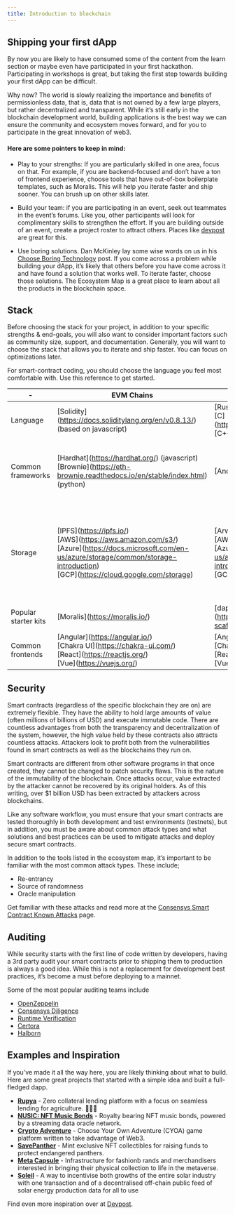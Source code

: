```yaml
---
title: Introduction to blockchain
---
```


## Shipping your first dApp

By now you are likely to have consumed some of the content from the learn section or maybe even have participated in your first hackathon. Participating in workshops is great, but taking the first step towards building your first dApp can be difficult. 

Why now? The world is slowly realizing the importance and benefits of permissionless data, that is, data that is not owned by a few large players, but rather decentralized and transparent. While it’s still early in the blockchain development world, building applications is the best way we can ensure the community and ecosystem moves forward, and for you to participate in the great innovation of web3.

#### Here are some pointers to keep in mind:

* Play to your strengths: If you are particularly skilled in one area, focus on that. For example, if you are backend-focused and don’t have a ton of frontend experience, choose tools that have out-of-box boilerplate templates, such as Moralis. This will help you iterate faster and ship sooner. You can brush up on other skills later.

* Build your team: if you are participating in an event, seek out teammates in the event’s forums. Like you, other participants will look for complimentary skills to strengthen the effort. If you are building outside of an event, create a project roster to attract others. Places like [devpost](https://devpost.com/software) are great for this.

* Use boring solutions. Dan McKinley lay some wise words on us in his [Choose Boring Technology](https://mcfunley.com/choose-boring-technology) post. If you come across a problem while building your dApp, it’s likely that others before you have come across it and have found a solution that works well. To iterate faster, choose those solutions. The Ecosystem Map is a great place to learn about all the products in the blockchain space.

## Stack

Before choosing the stack for your project, in addition to your specific strengths & end-goals, you will also want to consider important factors such as community size, support, and documentation. Generally, you will want to choose the stack that allows you to iterate and ship faster. You can focus on optimizations later.

For smart-contract coding, you should choose the language you feel most comfortable with. Use this reference to get started.

| \-                   | EVM Chains                                                                                                                                                                                              | Solana                                                                                                                                                                                                             | Terra                                                                                                                                                                                                                          |
| -------------------- | ------------------------------------------------------------------------------------------------------------------------------------------------------------------------------------------------------- | ------------------------------------------------------------------------------------------------------------------------------------------------------------------------------------------------------------------ | ------------------------------------------------------------------------------------------------------------------------------------------------------------------------------------------------------------------------------ |
| Language             | \[Solidity\](https://docs.soliditylang.org/en/v0.8.13/) (based on javascript)                                                                                                                           | \[Rust\](https://www.rust-lang.org/)<br>\[C\](https://www.iso.org/standard/74528.html)<br>\[C++\](https://isocpp.org/)                                                                                             | \[Rust\](https://www.rust-lang.org/)                                                                                                                                                                                           |
| Common frameworks    | \[Hardhat\](https://hardhat.org/) (javascript)<br>\[Brownie\](https://eth-brownie.readthedocs.io/en/stable/index.html) (python)                                                                         | \[Anchor\](https://book.anchor-lang.com/)                                                                                                                                                                          | \[Terra.js\](https://terra-money.github.io/terra.js/) (javascript)<br>\[Terra.py\](https://github.com/terra-money/terra.py) (python)<br>\[Cosmos SDK\](https://v1.cosmos.network/sdk)                                          |
| Storage              | \[IPFS\](https://ipfs.io/)<br>\[AWS\](https://aws.amazon.com/s3/)<br>\[Azure\](https://docs.microsoft.com/en-us/azure/storage/common/storage-introduction)<br>\[GCP\](https://cloud.google.com/storage) | \[Arweave\](https://www.arweave.org/)<br>\[AWS\](https://aws.amazon.com/s3/)<br>\[Azure\](https://docs.microsoft.com/en-us/azure/storage/common/storage-introduction)<br>\[GCP\](https://cloud.google.com/storage) | \[Terra FCD\](https://github.com/terra-money/fcd)<br>\[AWS\](https://aws.amazon.com/s3/)<br>\[Azure\](https://docs.microsoft.com/en-us/azure/storage/common/storage-introduction)<br>\[GCP\](https://cloud.google.com/storage) |
| Popular starter kits | \[Moralis\](https://moralis.io/)                                                                                                                                                                        | \[dapp-scaffold\](https://github.com/solana-labs/dapp-scaffold)                                                                                                                                                    | \[Terrain\](https://github.com/iboss-ptk/terrain)                                                                                                                                                                              |
| Common frontends     | \[Angular\](https://angular.io/)<br>\[Chakra UI\](https://chakra-ui.com/)<br>\[React\](https://reactjs.org/)<br>\[Vue\](https://vuejs.org/)                                                             | \[Angular\](https://angular.io/)<br>\[Chakra UI\](https://chakra-ui.com/)<br>\[React\](https://reactjs.org/)<br>\[Vue\](https://vuejs.org/)                                                                        | \[Angular\](https://angular.io/)<br>\[Chakra UI\](https://chakra-ui.com/)<br>\[React\](https://reactjs.org/)<br>\[Vue\](https://vuejs.org/)                                                                                    |

## Security

Smart contracts (regardless of the specific blockchain they are on) are extremely flexible. They have the ability to hold large amounts of value (often millions of billions of USD) and execute immutable code. There are countless advantages from both the transparency and decentralization of the system, however, the high value held by these contracts also attracts countless attacks. Attackers look to profit both from the vulnerabilities found in smart contracts as well as the blockchains they run on. 

Smart contracts are different from other software programs in that once created, they cannot be changed to patch security flaws. This is the nature of the immutability of the blockchain. Once attacks occur, value extracted by the attacker cannot be recovered by its original holders. As of this writing, over $1 billion USD has been extracted by attackers across blockchains.

Like any software workflow, you must ensure that your smart contracts are tested thoroughly in both development and test environments (testnets), but in addition, you must be aware about common attack types and what solutions and best practices can be used to mitigate attacks and deploy secure smart contracts.

In addition to the tools listed in the ecosystem map, it’s important to be familiar with the most common attack types. These include;

- Re-entrancy
- Source of randomness
- Oracle manipulation

Get familiar with these attacks and read more at the [Consensys Smart Contract Known Attacks](https://consensys.github.io/smart-contract-best-practices/attacks/) page.

## Auditing

While security starts with the first line of code written by developers, having a 3rd party audit your smart contracts prior to shipping them to production is always a good idea. While this is not a replacement for development best practices, it’s become a must before deploying to a mainnet.

Some of the most popular auditing teams include

- [OpenZeppelin](https://openzeppelin.com/security-audits/)
- [Consensys Diligence](https://consensys.net/diligence/)
- [Runtime Verification](https://runtimeverification.com/smartcontract/)
- [Certora](https://www.certora.com/)
- [Halborn](https://halborn.com/)

## Examples and Inspiration

If you’ve made it all the way here, you are likely thinking about what to build. Here are some great projects that started with a simple idea and built a full-fledged dapp.

- [**Rupya**](https://devfolio.co/submissions/rupya-776b) - Zero collateral lending platform with a focus on seamless lending for agriculture. 🧑🏽‍🌾
- [**NUSIC: NFT Music Bonds**](https://devpost.com/software/nusic-nft-music-oracle) - Royalty bearing NFT music bonds, powered by a streaming data oracle network.
- [**Crypto Adventure**](https://github.com/otaiga/CryptoAdventure) - Choose Your Own Adventure (CYOA) game platform written to take advantage of Web3.
- [**SavePanther**](https://showcase.ethglobal.com/roadtoweb3/savepanther) - Mint exclusive NFT collectibles for raising funds to protect endangered panthers.
- [**Meta Capsule**](https://showcase.ethglobal.com/buildquest/meta-capsule-x30ba) - Infrastructure for fashionb rands and merchandisers interested in bringing their physical collection to life in the metaverse.
- [**Soleil**](https://devpost.com/software/soleil) - A way to incentivise both growths of the entire solar industry with one transaction and of a decentralised off-chain public feed of solar energy production data for all to use

Find even more inspiration over at [Devpost](https://devpost.com/software/built-with/blockchain).